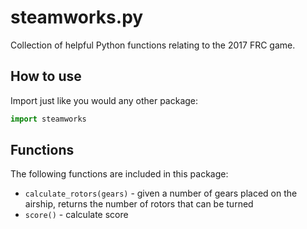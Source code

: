 # steamworks.py
Collection of helpful Python functions relating to the 2017 FRC game.

## How to use
Import just like you would any other package:

```py
import steamworks
```

## Functions
The following functions are included in this package:

* `calculate_rotors(gears)` - given a number of gears placed on the airship, returns the number of rotors that can be turned
* `score()` - calculate score
